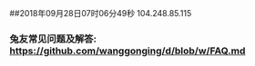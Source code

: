 ##2018年09月28日07时06分49秒 104.248.85.115
### 兔友常见问题及解答: https://github.com/wanggonging/d/blob/w/FAQ.md
